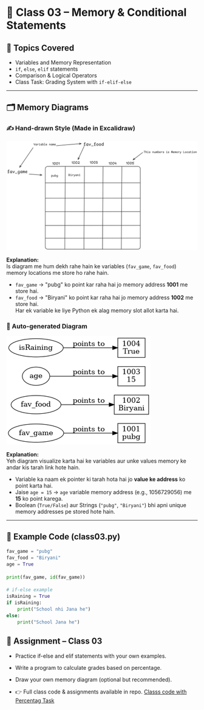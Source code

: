 # 🧠 Class 03 – Memory & Conditional Statements  

## 📌 Topics Covered
- Variables and Memory Representation  
- `if`, `else`, `elif` statements  
- Comparison & Logical Operators  
- Class Task: Grading System with `if-elif-else`  

---

## 🗂 Memory Diagrams  

### ✍️ Hand-drawn Style (Made in Excalidraw)  
![Handmade Diagram](memory-daigram.png)  

**Explanation:**  
Is diagram me hum dekh rahe hain ke variables (`fav_game`, `fav_food`) memory locations me store ho rahe hain.  
- `fav_game` → "pubg" ko point kar raha hai jo memory address **1001** me store hai.  
- `fav_food` → "Biryani" ko point kar raha hai jo memory address **1002** me store hai.  
Har ek variable ke liye Python ek alag memory slot allot karta hai.  

### 🤖 Auto-generated Diagram  
![Generated Diagram](memory_diagram.png)  

**Explanation:**  
Yeh diagram visualize karta hai ke variables aur unke values memory ke andar kis tarah link hote hain.  
- Variable ka naam ek pointer ki tarah hota hai jo **value ke address** ko point karta hai.  
- Jaise `age = 15` → `age` variable memory address (e.g., 1056729056) me **15** ko point karega.  
- Boolean (`True/False`) aur Strings (`"pubg"`, `"Biryani"`) bhi apni unique memory addresses pe stored hote hain. 

---

## 🐍 Example Code (class03.py)

```python
fav_game = "pubg"
fav_food = "Biryani"
age = True

print(fav_game, id(fav_game))

# if-else example
isRaining = True
if isRaining:
    print("School nhi Jana he")
else:
    print("School Jana he")
```

## 🚀 Assignment – Class 03

- Practice if-else and elif statements with your own examples.

- Write a program to calculate grades based on percentage.

- Draw your own memory diagram (optional but recommended).

- 👉 Full class code & assignments available in repo.
[Classs code with Percentag Task](class-03.py)